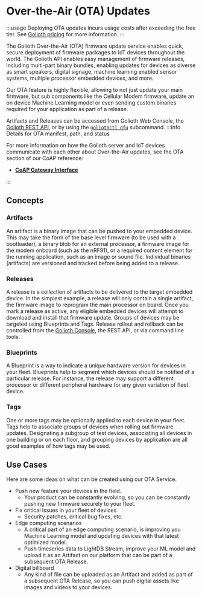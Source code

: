 # Over-the-Air (OTA) Updates

:::usage
Deploying OTA updates incurs usage costs after exceeding the free tier. See
[Golioth pricing](https://golioth.io/pricing) for more information.
:::

The Golioth Over-the-Air (OTA) firmware update service enables quick, secure
deployment of firmware packages to IoT devices throughout the world. The Golioth
API enables easy management of firmware releases, including multi-part binary
bundles, enabling updates for devices as diverse as smart speakers, digital
signage, machine learning enabled sensor systems, multiple processor embedded
devices, and more.

Our OTA feature is highly flexible, allowing to not just update your main
firmware, but sub components like the Cellular Modem firmware, update an on
device Machine Learning model or even sending custom binaries required for your
application as part of a release.

Artifacts and Releases can be accessed from Golioth Web Console, the [Golioth
REST API](/reference/management-api/openapi), or by using the [`goliothctl
dfu`](/reference/command-line-tools/goliothctl/goliothctl_dfu) subcommand.
:::info Details for OTA manifest, path, and status

For more information on how the Golioth server and IoT devices communicate with
each other about Over-the-Air updates, see the OTA section of our CoAP
reference:

- [**CoAP Gateway Interface**](/reference/device-api/api-docs/ota)

:::

## Concepts

### Artifacts

An artifact is a binary image that can be pushed to your embedded device. This
may take the form of the base level firmware (to be used with a bootloader), a
binary blob for an external processor, a firmware image for the modem onboard
(such as the nRF91), or a required content element for the running application,
such as an image or sound file. Individual binaries (artifacts) are versioned
and tracked before being added to a release.

### Releases

A release is a collection of artifacts to be delivered to the target embedded
device. In the simplest example, a release will only contain a single artifact,
the firmware image to reprogram the main processor on board. Once you mark a
release as active, any eligible embedded devices will attempt to download and
install that firmware update. Groups of devices may be targeted using Blueprints
and Tags. Release rollout and rollback can be controlled from the [Golioth
Console](https://console.golioth.io), the REST API, or via command line tools.

### Blueprints

A Blueprint is a way to indicate a unique hardware version for devices in your
fleet. Blueprints help to segment which devices should be notified of a
particular release. For instance, the release may support a different processor
or different peripheral hardware for any given variation of fleet device.

### Tags

One or more tags may be optionally applied to each device in your fleet. Tags
help to associate groups of devices when rolling out firmware updates.
Designating a subgroup of test devices, associating all devices in one building
or on each floor, and grouping devices by application are all good examples of
how tags may be used.

## Use Cases

Here are some ideas on what can be created using our OTA Service.

- Push new feature your devices in the field.
  - Your product can be constantly evolving, so you can be constantly pushing
    new firmware securely to your fleet.
- Fix critical issues in your fleet of devices
  - Security patches, critical bug fixes, etc.
- Edge computing scenarios
  - A critical part of an edge computing scenario, is improving you Machine
    Learning model and updating devices with that latest optimized model.
  - Push timeseries data to LightDB Stream, improve your ML model and upload it
    as an Artifact on our platform that can be part of a subsequent OTA Release.
- Digital billboard
  - Any kind of file can be uploaded as an Artifact and added as part of a
    subsequent OTA Release, so you can push digital assets like images and
    videos to your devices.
